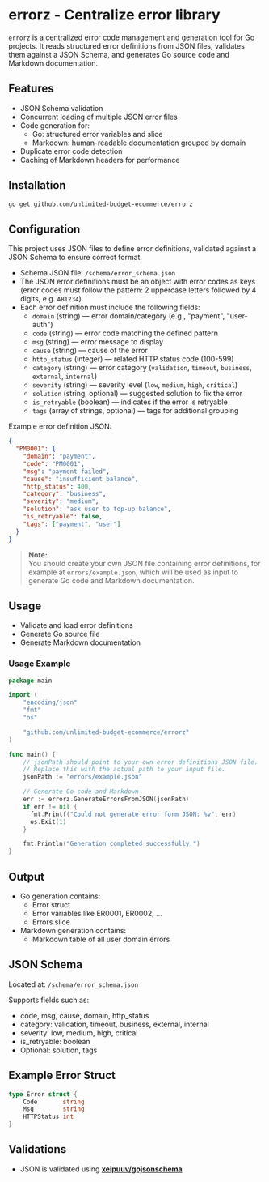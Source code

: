 # errorz - Centralize error library

`errorz` is a centralized error code management and generation tool for Go projects. It reads structured error definitions from JSON files, validates them against a JSON Schema, and generates Go source code and Markdown documentation.

## Features

- JSON Schema validation
- Concurrent loading of multiple JSON error files
- Code generation for:
  - Go: structured error variables and slice
  - Markdown: human-readable documentation grouped by domain
- Duplicate error code detection
- Caching of Markdown headers for performance

## Installation

```bash
go get github.com/unlimited-budget-ecommerce/errorz
```

## Configuration

This project uses JSON files to define error definitions, validated against a JSON Schema to ensure correct format.

- Schema JSON file: `/schema/error_schema.json`
- The JSON error definitions must be an object with error codes as keys (error codes must follow the pattern: 2 uppercase letters followed by 4 digits, e.g. `AB1234`).
- Each error definition must include the following fields:
  - `domain` (string) — error domain/category (e.g., "payment", "user-auth")
  - `code` (string) — error code matching the defined pattern
  - `msg` (string) — error message to display
  - `cause` (string) — cause of the error
  - `http_status` (integer) — related HTTP status code (100-599)
  - `category` (string) — error category (`validation`, `timeout`, `business`, `external`, `internal`)
  - `severity` (string) — severity level (`low`, `medium`, `high`, `critical`)
  - `solution` (string, optional) — suggested solution to fix the error
  - `is_retryable` (boolean) — indicates if the error is retryable
  - `tags` (array of strings, optional) — tags for additional grouping

Example error definition JSON:

```json
{
  "PM0001": {
    "domain": "payment",
    "code": "PM0001",
    "msg": "payment failed",
    "cause": "insufficient balance",
    "http_status": 400,
    "category": "business",
    "severity": "medium",
    "solution": "ask user to top-up balance",
    "is_retryable": false,
    "tags": ["payment", "user"]
  }
}
```

> **Note:**  
> You should create your own JSON file containing error definitions, for example at `errors/example.json`, which will be used as input to generate Go code and Markdown documentation.

## Usage

- Validate and load error definitions
- Generate Go source file
- Generate Markdown documentation

### Usage Example

```go
package main

import (
    "encoding/json"
    "fmt"
    "os"

    "github.com/unlimited-budget-ecommerce/errorz"
)

func main() {
    // jsonPath should point to your own error definitions JSON file.
    // Replace this with the actual path to your input file.
    jsonPath := "errors/example.json"

    // Generate Go code and Markdown
    err := errorz.GenerateErrorsFromJSON(jsonPath)
    if err != nil {
      fmt.Printf("Could not generate error form JSON: %v", err)
      os.Exit(1)
    }

    fmt.Println("Generation completed successfully.")
}
```

## Output

- Go generation contains:
  - Error struct
  - Error variables like ER0001, ER0002, ...
  - Errors slice
- Markdown generation contains:
  - Markdown table of all user domain errors

## JSON Schema

Located at: `/schema/error_schema.json`

Supports fields such as:

- code, msg, cause, domain, http_status
- category: validation, timeout, business, external, internal
- severity: low, medium, high, critical
- is_retryable: boolean
- Optional: solution, tags

## Example Error Struct

```go
type Error struct {
    Code       string
    Msg        string
    HTTPStatus int
}
```

## Validations

- JSON is validated using **[xeipuuv/gojsonschema](https://github.com/xeipuuv/gojsonschema.git)**
